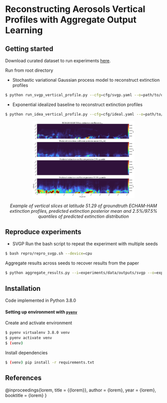 # Reconstructing Aerosols Vertical Profiles with Aggregate Output Learning


## Getting started

Download curated dataset to run experiments [here](https://www.dropbox.com/s/m5p9ztdkqyfvud3/aodisaggregation_emmisions_test_6.3_ACCMIP_200806.06_echam.nc?dl=0).

Run from root directory

- Stochastic variational Gaussian process model to reconstruct extinction profiles
```bash
$ python run_svgp_vertical_profile.py --cfg=cfg/svgp.yaml --o=path/to/output/directory --plot
```

- Exponential idealized baseline to reconstruct extinction profiles
```bash
$ python run_idea_vertical_profile.py --cfg=cfg/ideal.yaml --o=path/to/output/directory --plot
```


<p align="center">
  <img width="65%" src="docs/img/slices.png"/>
</p>
<p align="center">
  <em> Example of vertical slices at latitude 51.29 of groundtruth ECHAM-HAM extinction profiles, predicted extinction posterior mean and 2.5%/97.5% quantiles of predicted extinction distribution </em>
</p>




## Reproduce experiments

- SVGP
Run the bash script to repeat the experiment with multiple seeds
```bash
$ bash repro/repro_svgp.sh --device=cpu
```

Aggregate results across seeds to recover results from the paper
```bash
$ python aggregate_results.py --i=experiments/data/outputs/svgp --o=experiments/data/outputs/svgp
```



## Installation

Code implemented in Python 3.8.0

#### Setting up environment with [`pyenv`](https://github.com/pyenv/pyenv)

Create and activate environment
```bash
$ pyenv virtualenv 3.8.0 venv
$ pyenv activate venv
$ (venv)
```

Install dependencies
```bash
$ (venv) pip install -r requirements.txt
```


## References
@inproceedings{lorem,
  title = {{lorem}},
  author = {lorem},
  year = {lorem},
  booktitle = {lorem}
}

